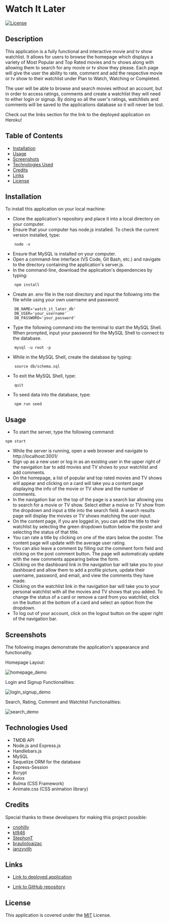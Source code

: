 # Watch It Later

[![License](https://img.shields.io/badge/License-MIT-blue)](https://opensource.org/licenses/MIT)

## Description

This application is a fully functional and interactive movie and tv show watchlist. It allows for users to browse the homepage which displays a variety of Most Popular and Top Rated movies and tv shows along with allowing them to search for any movie or tv show they please. Each page will give the user the ability to rate, comment and add the respective movie or tv show to their watchlist under Plan to Watch, Watching or Completed. 

The user will be able to browse and search movies without an account, but in order to access ratings, comments and create a watchlist they will need to either login or signup. By doing so all the user's ratings, watchlists and comments will be saved to the applications database so it will never be lost.

Check out the links section for the link to the deployed application on Heroku!

## Table of Contents

* [Installation](#installation)
* [Usage](#usage)
* [Screenshots](#screenshots)
* [Technologies Used](#technologies-used)
* [Credits](#credits)
* [Links](#links)
* [License](#license)

## Installation

To install this application on your local machine:

- Clone the application's repository and place it into a local directory on your computer.
- Ensure that your computer has node.js installed. To check the current version installed, type:
```
    node -v
```
- Ensure that MySQL is installed on your computer.
- Open a command-line interface (VS Code, Git Bash, etc.) and navigate to the directory containing the application's server.js.
- In the command-line, download the application's dependencies by typing: 
```
    npm install
```
- Create an .env file in the root directory and input the following into the file while using your own username and password:
```
    DB_NAME='watch_it_later_db'
    DB_USER='your_username'
    DB_PASSWORD='your_password'
```
- Type the following command into the terminal to start the MySQL Shell. When prompted, input your password for the MySQL Shell to connect to the database.
```
    mysql -u root -p 
```
- While in the MySQL Shell, create the database by typing: 
```
    source db/schema.sql
```
- To exit the MySQL Shell, type:
```
    quit
```
- To seed data into the database, type:
```
    npm run seed
```

## Usage

- To start the server, type the following command:
```
npm start
```
- While the server is running, open a web browser and navigate to http://localhost:3001/
- Sign up as a new user or log in as an existing user in the upper right of the navigation bar to add movies and TV shows to your watchlist and add comments.
- On the homepage, a list of popular and top rated movies and TV shows will appear and clicking on a card will take you a content page displaying the info of the movie or TV show and the number of comments.
- In the navigation bar on the top of the page is a search bar allowing you to search for a movie or TV show. Select either a moive or TV show from the dropdown and input a title into the search field. A search results page will display the movies or TV shows matching the user input.
- On the content page, if you are logged in, you can add the title to their watchlist by selecting the green dropdown button below the poster and selecting the status of that title.
- You can rate a title by clicking on one of the stars below the poster. The content page will update with the average user rating.
- You can also leave a comment by filling out the comment form field and clicking on the post comment button. The page will automaticaly update with the new comments appearing below the form.
- Clicking on the dashboard link in the navigation bar will take you to your dashboard and allow them to add a profile picture, update their username, password, and email, and view the comments they have made.
- Clicking on the watchlist link in the navigation bar will take you to your personal watchlist with all the movies and TV shows that you added. To change the status of a card or remove a card from you watchlist, click on the button at the bottom of a card and select an option from the dropdown.
- To log out of your account, click on the logout button on the upper right of the navigation bar.

## Screenshots

The following images demonstrate the application's appearance and functionality.

Homepage Layout:

![homepage_demo](/public/images/Homepage_demo.gif)

Login and Signup Functionalities:

![login_signup_demo](/public/images/Login_signup_demo.gif)

Search, Rating, Comment and Watchlist Functionalities:

![search_demo](/public/images/Search_feature_demo.gif)

## Technologies Used

- TMDB API
- Node.js and Express.js
- Handlebars.js
- MySQL
- Sequelize ORM for the database
- Express-Session
- Bcrypt
- Axios
- Bulma (CSS Framework)
- Animate.css (CSS animation library)

## Credits

Special thanks to these developers for making this project possible:

- [cnohilly](https://github.com/cnohilly)
- [kt946](https://github.com/kt946)
- [StephonT](https://github.com/StephonT)
- [braulioloaizac](https://github.com/braulioloaizac)
- [ianzyvith](https://github.com/ianzyvith)

## Links

- [Link to deployed application](https://watch-it-later.onrender.com/)

- [Link to GitHub repository](https://github.com/cnohilly/watch-it-later)

## License

This application is covered under the [MIT](https://opensource.org/licenses/MIT) License.
